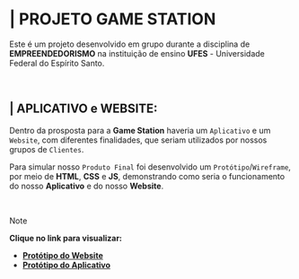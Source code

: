 # | PROJETO GAME STATION
Este é um projeto desenvolvido em grupo durante a disciplina de **EMPREENDEDORISMO** na instituição de ensino **UFES** - Universidade Federal do Espírito Santo.

<br/>

## | APLICATIVO e WEBSITE:
Dentro da prosposta para a **Game Station** haveria um `Aplicativo` e um `Website`, com diferentes finalidades, que seriam utilizados por nossos grupos de `Clientes`.

Para simular nosso `Produto Final` foi desenvolvido um `Protótipo`/`Wireframe`, por meio de **HTML**, **CSS** e **JS**, demonstrando como seria o funcionamento do nosso **Aplicativo** e do nosso **Website**.

<br/>

> [!NOTE]
> **Clique no link para visualizar:**
> - **[Protótipo do Website](https://joaovictorrr-github.github.io/Game-Station/WebSite/index.html)**
> - **[Protótipo do Aplicativo](https://joaovictorrr-github.github.io/Game-Station/Html/index.html)**
